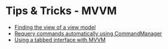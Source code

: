 # Tips & Tricks - MVVM

-   [Finding the view of a view model](/wiki/display/CTL/Finding+the+view+of+a+view+model)
-   [Requery commands automatically using CommandManager](/wiki/display/CTL/Requery+commands+automatically+using+CommandManager)
-   [Using a tabbed interface with MVVM](/wiki/display/CTL/Using+a+tabbed+interface+with+MVVM)

